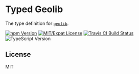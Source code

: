 # Typed Geolib

The type definition for [`geolib`](https://github.com/manuelbieh/geolib).

[![npm Version](https://img.shields.io/npm/v/types-geolib.svg?style=flat-square)](https://www.npmjs.com/package/types-geolib)
[![MIT/Expat License](https://img.shields.io/badge/license-MIT-blue.svg?style=flat-square)](https://github.com/morrisallison/types-geolib/raw/default/LICENSE)
[![Travis CI Build Status](https://img.shields.io/travis/morrisallison/types-geolib.svg?style=flat-square)](https://travis-ci.org/morrisallison/types-geolib)
![TypeScript Version](https://img.shields.io/badge/TypeScript-v2.1-blue.svg?style=flat-square)

## License

MIT
